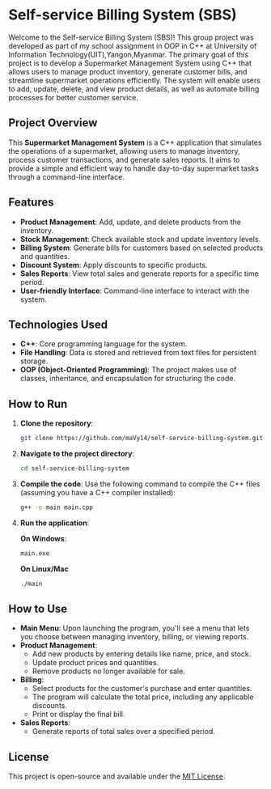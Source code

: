 # Self-service Billing System (SBS)

Welcome to the Self-service Billing System (SBS)! This group project was developed as part of my school assignment in OOP in C++ at University of Information Technology(UIT),Yangon,Myanmar. The primary goal of this project is to develop a Supermarket Management System using C++ that allows users to manage product inventory, generate customer bills, and streamline supermarket operations efficiently. The system will enable users to add, update, delete, and view product details, as well as automate billing processes for better customer service.

## Project Overview

This **Supermarket Management System** is a C++ application that simulates the operations of a supermarket, allowing users to manage inventory, process customer transactions, and generate sales reports. It aims to provide a simple and efficient way to handle day-to-day supermarket tasks through a command-line interface.

## Features

- **Product Management**: Add, update, and delete products from the inventory.
- **Stock Management**: Check available stock and update inventory levels.
- **Billing System**: Generate bills for customers based on selected products and quantities.
- **Discount System**: Apply discounts to specific products.
- **Sales Reports**: View total sales and generate reports for a specific time period.
- **User-friendly Interface**: Command-line interface to interact with the system.

## Technologies Used

- **C++**: Core programming language for the system.
- **File Handling**: Data is stored and retrieved from text files for persistent storage.
- **OOP (Object-Oriented Programming)**: The project makes use of classes, inheritance, and encapsulation for structuring the code.
  
## How to Run

1. **Clone the repository**:
    ```bash
    git clone https://github.com/maVy14/self-service-billing-system.git
    ```

2. **Navigate to the project directory**:
    ```bash
    cd self-service-billing-system
    ```

3. **Compile the code**:
    Use the following command to compile the C++ files (assuming you have a C++ compiler installed):
    ```bash
    g++ -o main main.cpp
    ```

4. **Run the application**:

    **On Windows**:
    ```bash
    main.exe
    ```

    **On Linux/Mac**
    ```bash
    ./main
    ```

## How to Use

- **Main Menu**: Upon launching the program, you'll see a menu that lets you choose between managing inventory, billing, or viewing reports.
- **Product Management**:
  - Add new products by entering details like name, price, and stock.
  - Update product prices and quantities.
  - Remove products no longer available for sale.
- **Billing**:
  - Select products for the customer's purchase and enter quantities.
  - The program will calculate the total price, including any applicable discounts.
  - Print or display the final bill.
- **Sales Reports**:
  - Generate reports of total sales over a specified period.

## License

This project is open-source and available under the [MIT License](LICENSE).